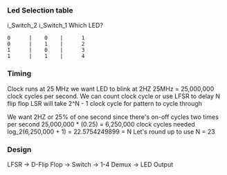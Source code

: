 ### Led Selection table
i_Switch_2  i_Switch_1  Which LED?
~~~
0      |    0    |      1
0      |    1    |      2
1      |    0    |      3
1      |    1    |      4
~~~
### Timing
Clock runs at 25 MHz we want LED to blink at 2HZ
25MHz = 25,000,000 clock cycles per second. We can count clock cycle or use LFSR to delay 
N flip flop LSR will take 2^N - 1 clock cycle for pattern to cycle through

We want 2HZ or 25% of one second since there's on-off cycles two times per second 
25,000,000 * (0.25) = 6,250,000 clock cycles needed
log_2(6,250,000 + 1) = 22.5754249899 = N
Let's round up to use N = 23


### Design
LFSR -> D-Flip Flop -> 
             Switch ->
                        1-4 Demux -> LED Output
